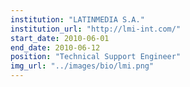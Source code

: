 ```yaml
---
institution: "LATINMEDIA S.A."
institution_url: "http://lmi-int.com/"
start_date: 2010-06-01
end_date: 2010-06-12
position: "Technical Support Engineer"
img_url: "../images/bio/lmi.png"
---
```

